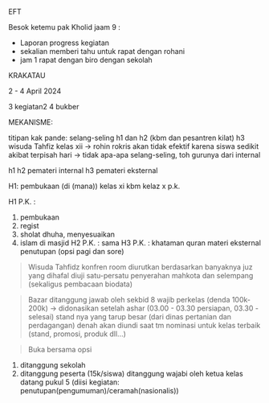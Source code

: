 
EFT

Besok ketemu pak Kholid jaam 9 :
- Laporan progress kegiatan
- sekalian memberi tahu untuk rapat dengan rohani
- jam 1 rapat dengan biro dengan sekolah 

KRAKATAU 

2 - 4 April 2024

3 kegiatan2
4 bukber

MEKANISME:

titipan kak pande:
selang-seling h1 dan h2 (kbm dan pesantren kilat)
h3 wisuda Tahfiz kelas xii
-> rohin rokris akan tidak efektif karena siswa sedikit akibat terpisah hari
    -> tidak apa-apa selang-seling, toh gurunya dari internal 

h1 h2 pemateri internal
h3 pemateri eksternal 

H1:
pembukaan (di (mana))
kelas xi kbm
kelaz x p.k.

H1 P.K. :
1. pembukaan
2. regist
3. sholat dhuha, menyesuaikan
4. islam di masjid
H2 P.K. :
sama
H3 P.K. :
khataman quran
materi eksternal 
penutupan (opsi pagi dan sore)

> Wisuda Tahfidz
konfren room
diurutkan berdasarkan banyaknya juz yang dihafal
diuji satu-persatu
penyerahan mahkota dan selempang (sekaligus pembacaan biodata)

> Bazar
ditanggung jawab oleh sekbid 8
wajib perkelas (denda 100k-200k) -> didonasikan 
setelah ashar (03.00 - 03.30 persiapan, 03.30 - selesai)
stand nya yang tarup besar (dari dinas pertanian dan perdagangan)
denah akan diundi saat tm
nominasi untuk kelas terbaik (stand, promosi, produk dll...)

> Buka bersama
opsi
1. ditanggung sekolah
2. ditanggung peserta (15k/siswa) ditanggung wajabi oleh ketua kelas
datang pukul 5 (diisi kegiatan: penutupan(pengumuman)/ceramah(nasionalis))